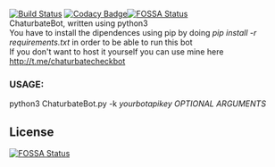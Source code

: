 [![Build Status](https://travis-ci.org/fuomag9/ChaturbateBot.svg?branch=master)](https://travis-ci.org/fuomag9/ChaturbateBot)
[![Codacy Badge](https://api.codacy.com/project/badge/Grade/3bab44d73eb5417da2c650ebdb12050f)](https://www.codacy.com/app/fuomag9/ChaturbateBot?utm_source=github.com&amp;utm_medium=referral&amp;utm_content=fuomag9/ChaturbateBot&amp;utm_campaign=Badge_Grade)[![FOSSA Status](https://app.fossa.io/api/projects/git%2Bgithub.com%2Ffuomag9%2FChaturbateBot.svg?type=shield)](https://app.fossa.io/projects/git%2Bgithub.com%2Ffuomag9%2FChaturbateBot?ref=badge_shield)
<br>
ChaturbateBot, written using python3<br>
You have to install the dipendences using pip by doing <i>pip install -r requirements.txt</i> in order to be able to run this bot<br>
If you don't want to host it yourself you can use mine here http://t.me/chaturbatecheckbot
<h3><b>USAGE:</b></h3>
python3 ChaturbateBot.py -k <i>yourbotapikey</i> <i>OPTIONAL ARGUMENTS</i>


## License
[![FOSSA Status](https://app.fossa.io/api/projects/git%2Bgithub.com%2Ffuomag9%2FChaturbateBot.svg?type=large)](https://app.fossa.io/projects/git%2Bgithub.com%2Ffuomag9%2FChaturbateBot?ref=badge_large)
